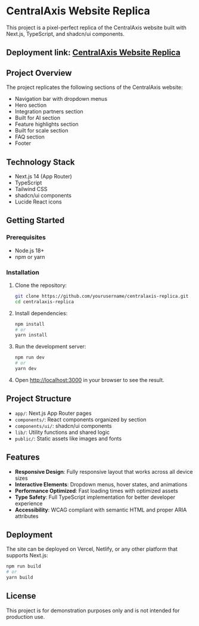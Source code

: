 # CentralAxis Website Replica

 This project is a pixel-perfect replica of the CentralAxis website built with Next.js, TypeScript, and shadcn/ui components.

## Deployment link: [CentralAxis Website Replica](https://centralaxis-ojas.netlify.app/)


## Project Overview

The project replicates the following sections of the CentralAxis website:
- Navigation bar with dropdown menus
- Hero section
- Integration partners section
- Built for AI section
- Feature highlights section
- Built for scale section
- FAQ section
- Footer



## Technology Stack

- Next.js 14 (App Router)
- TypeScript
- Tailwind CSS
- shadcn/ui components
- Lucide React icons



## Getting Started

### Prerequisites

- Node.js 18+ 
- npm or yarn

### Installation

1. Clone the repository:
   ```bash
   git clone https://github.com/yourusername/centralaxis-replica.git
   cd centralaxis-replica
   ```

2. Install dependencies:
   ```bash
   npm install
   # or
   yarn install
   ```

3. Run the development server:
   ```bash
   npm run dev
   # or
   yarn dev
   ```

4. Open [http://localhost:3000](http://localhost:3000) in your browser to see the result.


## Project Structure

- `app/`: Next.js App Router pages
- `components/`: React components organized by section
- `components/ui/`: shadcn/ui components
- `lib/`: Utility functions and shared logic
- `public/`: Static assets like images and fonts



## Features

- **Responsive Design**: Fully responsive layout that works across all device sizes
- **Interactive Elements**: Dropdown menus, hover states, and animations
- **Performance Optimized**: Fast loading times with optimized assets
- **Type Safety**: Full TypeScript implementation for better developer experience
- **Accessibility**: WCAG compliant with semantic HTML and proper ARIA attributes



## Deployment

The site can be deployed on Vercel, Netlify, or any other platform that supports Next.js:

```bash
npm run build
# or
yarn build
```



## License

This project is for demonstration purposes only and is not intended for production use.